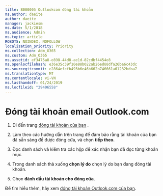 ```yaml
---
title: 8000005 Outlookcom đóng tài khoản
ms.author: daeite
author: daeite
manager: jackiesm
ms.date: 5/1/2018
ms.audience: Admin
ms.topic: article
ROBOTS: NOINDEX, NOFOLLOW
localization_priority: Priority
ms.collection: Adm_O365
ms.custom: Adm_O365
ms.assetid: ef3475a8-e898-44d8-ae1d-82cdbf4454e8
ms.openlocfilehash: e36e35c39f10e88b022ab26ed88dfa26ba6c43dc
ms.sourcegitcommit: e2864efcfb493b6e46b662b746661a61232bdba7
ms.translationtype: MT
ms.contentlocale: vi-VN
ms.lasthandoff: 01/24/2019
ms.locfileid: "29496558"
---
```

# <a name="close-your-outlookcom-email-account"></a>Đóng tài khoản email Outlook.com

1. Đi đến trang [đóng tài khoản của bạn](https://go.microsoft.com/fwlink/p/?linkid=845493) . 
    
2. Làm theo các hướng dẫn trên trang để đảm bảo rằng tài khoản của bạn đã sẵn sàng để được đóng cửa, và chọn **tiếp theo**. 
    
3. Đọc danh sách và kiểm tra các hộp để xác nhận bạn đã đọc từng khoản mục.
    
4. Trong danh sách thả xuống **chọn lý do** chọn lý do bạn đang đóng tài khoản. 
    
5. Chọn **đánh dấu tài khoản cho đóng cửa**. 
    
Để tìm hiểu thêm, hãy xem [đóng tài khoản Outlook.com của bạn](https://go.microsoft.com/fwlink/p/?linkid=873106)[](https://support.office.com/article/564b801e-2a47-4cb2-afa8-12ead3185038.aspx).
  

